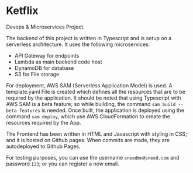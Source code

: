 # Ketflix
Devops &amp; Microservices Project.

The backend of this project is written in Typescript and is setup on a serverless architecture. 
It uses the following microservices:
 - API Gateway for endpoints
 - Lambda as main backend code host
 - DynamoDB for database
 - S3 for File storage

For deployment, AWS SAM (Serverless Application Model) is used. A template.yaml File is created which defines all the resources that are to be required by the application.
It should be noted that using Typescript with AWS SAM is a beta feature; so while building, the command `sam build --beta-features`  is needed.
Once built, the application is deployed using the command `sam deploy`, which use AWS CloudFormation to create the resources required by the App.

The Frontend has been written in HTML and Javascript with styling in CSS; and it is hosted on Github pages. When commits are made, they are autodeployed to Github Pages.

For testing purposes, you can use the username `sneedmn@sneed.com` and password `123`; or you can register a new email.
